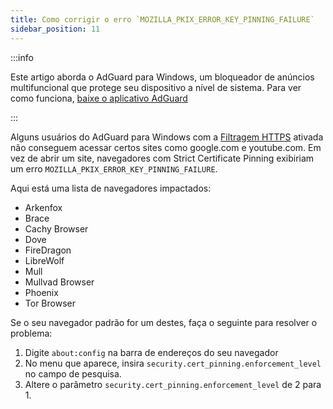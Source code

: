 ```yaml
---
title: Como corrigir o erro `MOZILLA_PKIX_ERROR_KEY_PINNING_FAILURE`
sidebar_position: 11
---
```


:::info

Este artigo aborda o AdGuard para Windows, um bloqueador de anúncios multifuncional que protege seu dispositivo a nível de sistema. Para ver como funciona, [baixe o aplicativo AdGuard](https://agrd.io/download-kb-adblock)

:::

Alguns usuários do AdGuard para Windows com a [Filtragem HTTPS](/general/https-filtering/what-is-https-filtering) ativada não conseguem acessar certos sites como google.com e youtube.com. Em vez de abrir um site, navegadores com Strict Certificate Pinning exibiriam um erro `MOZILLA_PKIX_ERROR_KEY_PINNING_FAILURE`.

Aqui está uma lista de navegadores impactados:

- Arkenfox
- Brace
- Cachy Browser
- Dove
- FireDragon
- LibreWolf
- Mull
- Mullvad Browser
- Phoenix
- Tor Browser

Se o seu navegador padrão for um destes, faça o seguinte para resolver o problema:

1. Digite `about:config` na barra de endereços do seu navegador
2. No menu que aparece, insira `security.cert_pinning.enforcement_level` no campo de pesquisa.
3. Altere o parâmetro `security.cert_pinning.enforcement_level` de 2 para 1.
